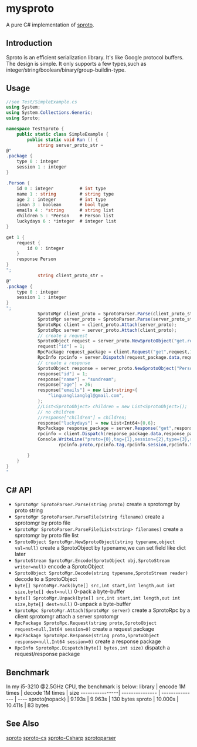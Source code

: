mysproto
========

A pure C# implementation of [sproto](https://github.com/cloudwu/sproto).

## Introduction
Sproto is an efficient serialization library. It's like Google protocol buffers.
The design is simple. It only supports a few types,such as integer/string/boolean/binary/group-buildin-type.

## Usage
```c#
//see Test/SimpleExample.cs
using System;
using System.Collections.Generic;
using Sproto;

namespace TestSproto {
	public static class SimpleExample {
		public static void Run () {
			string server_proto_str =
@"
.package {
	type 0 : integer
	session 1 : integer
}

.Person {
	id 0 : integer			# int type
	name 1 : string			# string type
	age 2 : integer			# int type
	isman 3 : boolean		# bool type
	emails 4 : *string		# string list
	children 5 : *Person	# Person list
	luckydays 6 : *integer  # integer list
}

get 1 {
	request {
		id 0 : integer
	}
	response Person
}
";
			string client_proto_str =
@"
.package {
	type 0 : integer
	session 1 : integer
}
";
			SprotoMgr client_proto = SprotoParser.Parse(client_proto_str);
			SprotoMgr server_proto = SprotoParser.Parse(server_proto_str);
			SprotoRpc client = client_proto.Attach(server_proto);
			SprotoRpc server = server_proto.Attach(client_proto);
			// create a request
			SprotoObject request = server_proto.NewSprotoObject("get.request");
			request["id"] = 1;
			RpcPackage request_package = client.Request("get",request,1);
			RpcInfo rpcinfo = server.Dispatch(request_package.data,request_package.size);
			// create a response
			SprotoObject response = server_proto.NewSprotoObject("Person");
			response["id"] = 1;
			response["name"] = "sundream";
			response["age"] = 26;
			response["emails"] = new List<string>{
				"linguanglianglgl@gmail.com",
			};
			//List<SprotoObject> children = new List<SprotoObject>();
			// no children
			//response["children"] = children;
			response["luckydays"] = new List<Int64>{0,6};
			RpcPackage response_package = server.Response("get",response,1);
			rpcinfo = client.Dispatch(response_package.data,response_package.size);
			Console.WriteLine("proto={0},tag={1},session={2},type={3},request={4},response={5}",
					rpcinfo.proto,rpcinfo.tag,rpcinfo.session,rpcinfo.type,rpcinfo.request,rpcinfo.response);

		}
	}
}
"
```

## C# API
* `SprotoMgr SprotoParser.Parse(string proto)` create a sprotomgr by proto string
* `SprotoMgr SprotoParser.ParseFile(string filename)` create a sprotomgr by proto file
* `SprotoMgr SprotoParser.ParseFile(List<string> filenames)` create a sprotomgr by proto file list
* `SprotoObject SprotoMgr.NewSprotoObject(string typename,object val=null)` create a SprotoObject by typename,we can set field like dict later
* `SprotoStream SprotoMgr.Encode(SprotoObject obj,SprotoStream writer=null)` encode a SprotoObject
* `SprotoObject SprotoMgr.Decode(string typename,SprotoStream reader)` decode to a SprotoObject
* `byte[] SprotoMgr.Pack(byte[] src,int start,int length,out int size,byte[] dest=null)` 0-pack a byte-buffer
* `byte[] SprotoMgr.Unpack(byte[] src,int start,int length,out int size,byte[] dest=null)` 0-unpack a byte-buffer
* `SprotoRpc SprotoMgr.Attach(SprotoMgr server)` create a SprotoRpc by a client sprotomgr attach a server sprotomgr
* `RpcPackage SprotoRpc.Request(string proto,SprotoObject request=null,Int64 session=0)` create a request package
* `RpcPackage SprotoRpc.Response(string proto,SprotoObject response=null,Int64 session=0)` create a response package
* `RpcInfo SprotoRpc.Dispatch(byte[] bytes,int size)` dispatch a request/response package

## Benchmark
In my i5-3210 @2.5GHz CPU, the benchmark is below:
library         | encode 1M times | decode 1M times | size
----------------| --------------- | --------------- | ----
sproto(nopack)  | 9.193s          | 9.963s          | 130 bytes
sproto          | 10.000s         | 10.411s         | 83 bytes

## See Also
[sproto](https://github.com/cloudwu/sproto)
[sproto-cs](https://github.com/jintiao/sproto-cs)
[sproto-Csharp](https://github.com/lvzixun/sproto-Csharp)
[sprotoparser](https://github.com/spin6lock/yapsp)
